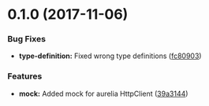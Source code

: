 <a name="0.1.0"></a>
# 0.1.0 (2017-11-06)


### Bug Fixes

* **type-definition:** Fixed wrong type definitions ([fc80903](https://github.com/aurelia/http-client-mock/commit/fc80903))


### Features

* **mock:** Added mock for aurelia HttpClient ([39a3144](https://github.com/aurelia/http-client-mock/commit/39a3144))
